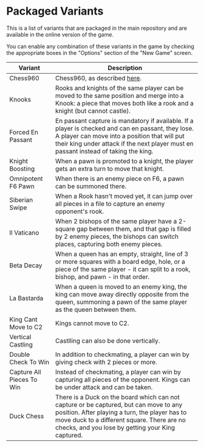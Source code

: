 # Packaged Variants

This is a list of variants that are packaged in the main repository
and are available in the online version of the game.

You can enable any combination of these variants in the game by checking
the appropriate boxes in the "Options" section of the "New Game" screen.

| Variant                   | Description                                                                                                                                                                                                                                |
|---------------------------|--------------------------------------------------------------------------------------------------------------------------------------------------------------------------------------------------------------------------------------------|
| Chess960                  | Chess960, as described [here](https://wikipedia.org/wiki/Chess960#Setup).                                                                                                                                                                  |
| Knooks                    | Rooks and knights of the same player can be moved to the same position and merge into a Knook: a piece that moves both like a rook and a knight (but cannot castle).                                                                       |
| Forced En Passant         | En passant capture is mandatory if available. If a player is checked and can en passant, they lose. A player can move into a position that will put their king under attack if the next player must en passant instead of taking the king. |
| Knight Boosting           | When a pawn is promoted to a knight, the player gets an extra turn to move that knight.                                                                                                                                                    |
| Omnipotent F6 Pawn        | When there is an enemy piece on F6, a pawn can be summoned there.                                                                                                                                                                          |
| Siberian Swipe            | When a Rook hasn't moved yet, it can jump over all pieces in a file to capture an enemy opponent's rook.                                                                                                                                   |
| Il Vaticano               | When 2 bishops of the same player have a 2-square gap between them, and that gap is filled by 2 enemy pieces, the bishops can switch places, capturing both enemy pieces.                                                                  |
| Beta Decay                | When a queen has an empty, straight, line of 3 or more squares with a board edge, hole, or a piece of the same player - it can split to a rook, bishop, and pawn - in that order.                                                          |
| La Bastarda               | When a queen is moved to an enemy king, the king can move away directly opposite from the queen, summoning a pawn of the same player as the queen between them.                                                                            |
| King Cant Move to C2      | Kings cannot move to C2.                                                                                                                                                                                                                   |
| Vertical Castling         | Castlling can also be done vertically.                                                                                                                                                                                                     |
| Double Check To Win       | In addition to checkmating, a player can win by giving check with 2 pieces or more.                                                                                                                                                        |
| Capture All Pieces To Win | Instead of checkmating, a player can win by capturing all pieces of the opponent. Kings can be under attack and can be taken.                                                                                                              |
| Duck Chess                | There is a Duck on the board which can not capture or be captured, but can move to any position. After playing a turn, the player has to move duck to a different square. There are no checks, and you lose by getting your King captured. |
